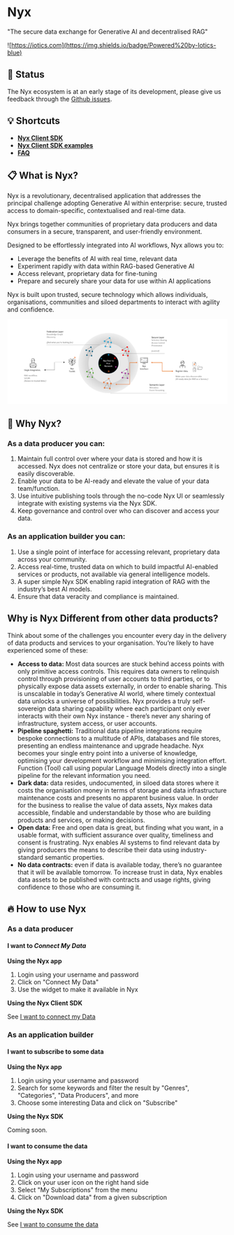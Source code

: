 # Nyx
"The secure data exchange for Generative AI and decentralised RAG"

![https://iotics.com](https://img.shields.io/badge/Powered%20by-Iotics-blue)


## 🚧 Status

The Nyx ecosystem is at an early stage of its development, please give us feedback through the [Github issues](https://github.com/Iotic-Labs/nyx-sdk/issues).


## 💡 Shortcuts

- [**Nyx Client SDK**](./README.sdk.md)
- [**Nyx Client SDK examples**](./examples)
- [**FAQ**](./FAQ.md)

## 📋 What is Nyx?

Nyx is a revolutionary, decentralised application that addresses the principal challenge adopting Generative AI within
enterprise: secure, trusted access to domain-specific, contextualised and real-time data.

Nyx brings together communities of proprietary data producers and data consumers in a secure, transparent, and
user-friendly environment.

Designed to be effortlessly integrated into AI workflows, Nyx allows you to:

- Leverage the benefits of AI with real time, relevant data
- Experiment rapidly with data within RAG-based Generative AI
- Access relevant, proprietary data for fine-tuning
- Prepare and securely share your data for use within AI applications

Nyx is built upon trusted, secure technology which allows individuals, organisations,
communities and siloed departments to interact with agility and confidence.

![Nyx Diagram](./nyx_diagram.png)

## 🤔 Why Nyx?

### As a data producer you can:

1. Maintain full control over where your data is stored and how it is accessed. Nyx does not centralize or store your data, but ensures it is easily discoverable.
2. Enable your data to be AI-ready and elevate the value of your data team/function.
3. Use intuitive publishing tools through the no-code Nyx UI or seamlessly integrate with existing systems via the Nyx SDK.
4. Keep governance and control over who can discover and access your data.

### As an application builder you can:

1. Use a single point of interface for accessing relevant, proprietary data across your community.
2. Access real-time, trusted data on which to build impactful AI-enabled services or products, not available via general
   intelligence models.
3. A super simple Nyx SDK enabling rapid integration of RAG with the industry’s best AI models.
4. Ensure that data veracity and compliance is maintained.

## Why is Nyx Different from other data products?

Think about some of the challenges you encounter every day in the delivery of data products and services to your
organisation. You’re likely to have experienced some of these:

- **Access to data:** Most data sources are stuck behind access points with only primitive access controls. This
  requires data owners to relinquish control through provisioning of user accounts to third parties, or to physically
  expose data assets externally, in order to enable sharing. This is unscalable in today’s Generative AI world, where
  timely contextual data unlocks a universe of possibilities. Nyx provides a truly self-sovereign data sharing
  capability where each participant only ever interacts with their own Nyx instance - there’s never any sharing of
  infrastructure, system access, or user accounts.
- **Pipeline spaghetti:** Traditional data pipeline integrations require bespoke connections to a multitude of APIs,
  databases and file stores, presenting an endless maintenance and upgrade headache. Nyx becomes your single entry point
  into a universe of knowledge, optimising your development workflow and minimising integration effort. Function (Tool)
  call using popular Language Models directly into a single pipeline for the relevant information you need.
- **Dark data:** data resides, undocumented, in siloed data stores where it costs the organisation money in terms of
  storage and data infrastructure maintenance costs and presents no apparent business value. In order for the business
  to realise the value of data assets, Nyx makes data accessible, findable and understandable by those who are building
  products and services, or making decisions.
- **Open data:** Free and open data is great, but finding what you want, in a usable format, with sufficient assurance
  over quality, timeliness and consent is frustrating. Nyx enables AI systems to find relevant data by giving producers
  the means to describe their data using industry-standard semantic properties.
- **No data contracts:** even if data is available today, there’s no guarantee that it will be available tomorrow. To
  increase trust in data, Nyx enables data assets to be published with contracts and usage rights, giving confidence to
  those who are consuming it.

## 🔥 How to use Nyx

### As a data producer

#### I want to _Connect My Data_

**Using the Nyx app**

1. Login using your username and password
2. Click on "Connect My Data"
3. Use the widget to make it available in Nyx

**Using the Nyx Client SDK**

See [I want to connect my Data](./README.sdk.md#I-want-to-connect-my-data)

### As an application builder

#### I want to subscribe to some data

**Using the Nyx app**

1. Login using your username and password
2. Search for some keywords and filter the result by "Genres", "Categories", "Data Producers", and more
3. Choose some interesting Data and click on "Subscribe"

**Using the Nyx SDK**

Coming soon.

#### I want to consume the data

**Using the Nyx app**

1. Login using your username and password
2. Click on your user icon on the right hand side
3. Select "My Subscriptions" from the menu
4. Click on "Download data" from a given subscription

**Using the Nyx SDK**

See [I want to consume the data](./README.sdk.md#I-want-to-consume-the-data)
